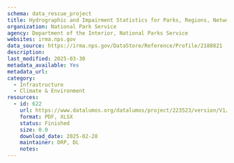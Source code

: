 ```yaml
---
schema: data_rescue_project 
title: Hydrographic and Impairment Statistics for Parks, Regions, Networks and NPS Wild and Scenic Rivers
organization: National Park Service
agency: Department of the Interior, National Parks Service
websites: irma.nps.gov
data_source: https://irma.nps.gov/DataStore/Reference/Profile/2188821
description: 
last_modified: 2025-03-30
metadata_available: Yes
metadata_url: 
category:
  - Infrastructure 
  - Climate & Environment 
resources:
  - id: 622
    url: https://www.datalumos.org/datalumos/project/223523/version/V1/view
    format: PDF, XLSX
    status: Finished
    size: 0.0
    download_date: 2025-02-28
    maintainer: DRP, DL
    notes: 
---
```

